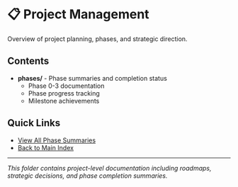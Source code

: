 # 📋 Project Management

Overview of project planning, phases, and strategic direction.

## Contents

- **phases/** - Phase summaries and completion status
  - Phase 0-3 documentation
  - Phase progress tracking
  - Milestone achievements

## Quick Links

- [View All Phase Summaries](./phases/)
- [Back to Main Index](../README.md)

---

*This folder contains project-level documentation including roadmaps, strategic decisions, and phase completion summaries.*
